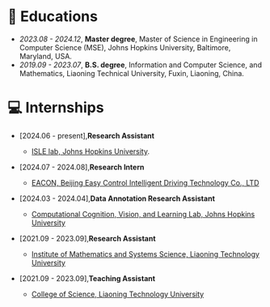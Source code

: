 
# 📖 Educations
- *2023.08 - 2024.12*, **Master degree**, Master of Science in Engineering in Computer Science (MSE), Johns Hopkins University, Baltimore, Maryland, USA.
- *2019.09 - 2023.07*, **B.S. degree**, Information and Computer Science, and Mathematics, Liaoning Technical University, Fuxin, Liaoning, China.

# 💻 Internships
- [2024.06 - present],**Research Assistant**
  - [ISLE lab, Johns Hopkins University](https://www.jhu.edu/).
  

- [2024.07 - 2024.08],**Research Intern**
  - [EACON, Beijing Easy Control Intelligent Driving Technology Co., LTD](https://ceshi.eacon.com/en/)

 
- [2024.03 - 2024.04],**Data Annotation Research Assistant**
  - [Computational Cognition, Vision, and Learning Lab, Johns Hopkins University](https://ccvl.jhu.edu/)
 
- [2021.09 - 2023.09],**Research Assistant**
  - [Institute of Mathematics and Systems Science, Liaoning Technology University](https://en.lntu.edu.cn/)
 

- [2021.09 - 2023.09],**Teaching Assistant**
  - [College of Science, Liaoning Technology University](https://en.lntu.edu.cn/)
 
